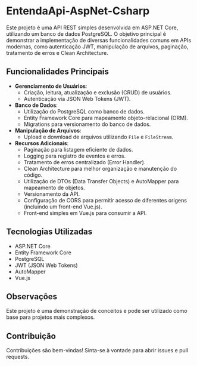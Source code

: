 # EntendaApi-AspNet-Csharp

Este projeto é uma API REST simples desenvolvida em ASP.NET Core, utilizando um banco de dados PostgreSQL. O objetivo principal é demonstrar a implementação de diversas funcionalidades comuns em APIs modernas, como autenticação JWT, manipulação de arquivos, paginação, tratamento de erros e Clean Architecture.

## Funcionalidades Principais

* **Gerenciamento de Usuários**:
    * Criação, leitura, atualização e exclusão (CRUD) de usuários.
    * Autenticação via JSON Web Tokens (JWT).
* **Banco de Dados**:
    * Utilização do PostgreSQL como banco de dados.
    * Entity Framework Core para mapeamento objeto-relacional (ORM).
    * Migrations para versionamento do banco de dados.
* **Manipulação de Arquivos**:
    * Upload e download de arquivos utilizando `File` e `FileStream`.
* **Recursos Adicionais**:
    * Paginação para listagem eficiente de dados.
    * Logging para registro de eventos e erros.
    * Tratamento de erros centralizado (Error Handler).
    * Clean Architecture para melhor organização e manutenção do código.
    * Utilização de DTOs (Data Transfer Objects) e AutoMapper para mapeamento de objetos.
    * Versionamento da API.
    * Configuração de CORS para permitir acesso de diferentes origens (incluindo um front-end Vue.js).
    * Front-end simples em Vue.js para consumir a API.

## Tecnologias Utilizadas

* ASP.NET Core
* Entity Framework Core
* PostgreSQL
* JWT (JSON Web Tokens)
* AutoMapper
* Vue.js


## Observações

Este projeto é uma demonstração de conceitos e pode ser utilizado como base para projetos mais complexos.

## Contribuição

Contribuições são bem-vindas! Sinta-se à vontade para abrir issues e pull requests.
